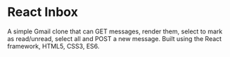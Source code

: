 # React Inbox

A simple Gmail clone that can GET messages, render them, select to mark as read/unread, select all and POST a new message.
Built using the React framework, HTML5, CSS3, ES6.